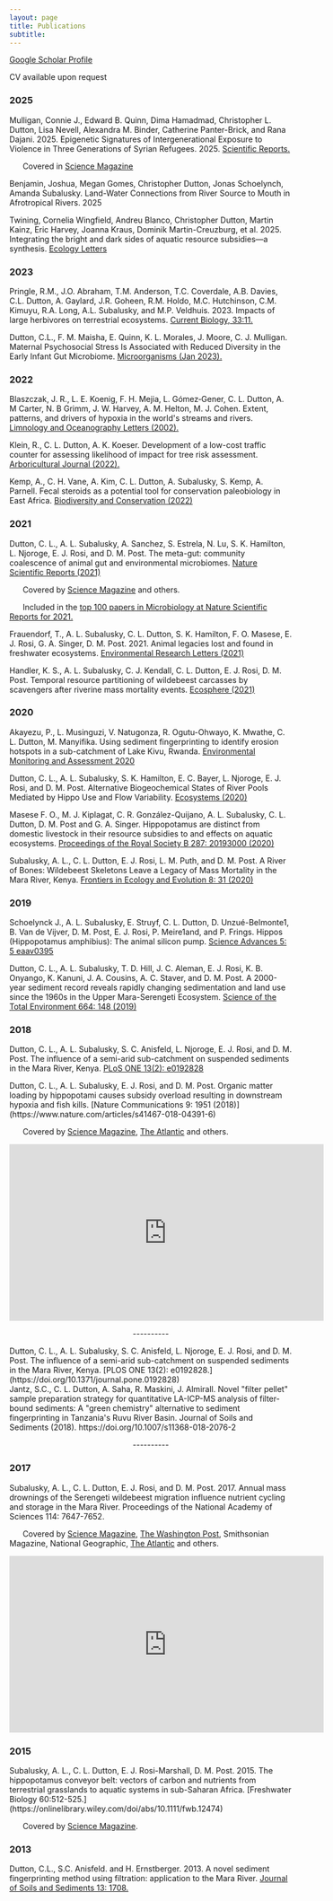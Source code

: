 ```yaml
---
layout: page
title: Publications
subtitle: 
---
```


[Google Scholar Profile](https://scholar.google.com/citations?user=9XVBPX0AAAAJ&hl=en)

CV available upon request

### 2025
Mulligan, Connie J., Edward B. Quinn, Dima Hamadmad, Christopher L. Dutton, Lisa Nevell, Alexandra M. Binder, Catherine Panter-Brick, and Rana Dajani. 2025. Epigenetic Signatures of Intergenerational Exposure to Violence in Three Generations of Syrian Refugees. 2025. [Scientific Reports.](https://www.nature.com/articles/s41598-025-89818-z)

&nbsp;&nbsp;&nbsp;&nbsp;&nbsp;&nbsp;Covered in [Science Magazine](https://www.science.org/content/article/children-war-refugees-may-inherit-their-parents-trauma)

Benjamin, Joshua, Megan Gomes, Christopher Dutton, Jonas Schoelynch, Amanda Subalusky. Land-Water Connections from River Source to Mouth in Afrotropical Rivers. 2025

Twining, Cornelia Wingfield, Andreu Blanco, Christopher Dutton, Martin Kainz, Eric Harvey, Joanna Kraus, Dominik Martin-Creuzburg, et al. 2025. Integrating the bright and dark sides of aquatic resource subsidies—a synthesis. [Ecology Letters](https://onlinelibrary.wiley.com/doi/epdf/10.1111/ele.70109)

### 2023

Pringle, R.M., J.O. Abraham, T.M. Anderson, T.C. Coverdale, A.B. Davies, C.L. Dutton, A. Gaylard, J.R. Goheen, R.M. Holdo, M.C. Hutchinson, C.M. Kimuyu, R.A. Long, A.L. Subalusky, and M.P. Veldhuis. 2023. Impacts of large herbivores on terrestrial ecosystems. [Current Biology, 33:11.](https://www.sciencedirect.com/science/article/pii/S0960982223004724?via%3Dihub)

Dutton, C.L., F. M. Maisha, E. Quinn, K. L. Morales, J. Moore, C. J. Mulligan. Maternal Psychosocial Stress Is Associated with Reduced Diversity in the Early Infant Gut Microbiome. [Microorganisms (Jan 2023).](https://www.mdpi.com/2076-2607/11/4/975)

### 2022

Blaszczak, J. R., L. E. Koenig, F. H. Mejia, L. Gómez‐Gener, C. L. Dutton, A. M Carter, N. B Grimm, J. W. Harvey, A. M. Helton, M. J. Cohen. Extent, patterns, and drivers of hypoxia in the world's streams and rivers. [Limnology and Oceanography Letters (2002).](https://aslopubs.onlinelibrary.wiley.com/doi/full/10.1002/lol2.10297)

Klein, R., C. L. Dutton, A. K. Koeser. Development of a low-cost traffic counter for assessing likelihood of impact for tree risk assessment. [Arboricultural Journal (2022).](https://www.tandfonline.com/doi/abs/10.1080/03071375.2022.2030603)

Kemp, A., C. H. Vane, A. Kim, C. L. Dutton, A. Subalusky, S. Kemp, A. Parnell. Fecal steroids as a potential tool for conservation paleobiology in East Africa. [Biodiversity and Conservation (2022)](https://link.springer.com/article/10.1007/s10531-021-02328-y) 

### 2021

Dutton, C. L., A. L. Subalusky, A. Sanchez, S. Estrela, N. Lu, S. K. Hamilton, L. Njoroge, E. J. Rosi, and D. M. Post. 
The meta-gut: community coalescence of animal gut and environmental microbiomes. [Nature Scientific Reports (2021)](https://www.nature.com/articles/s41598-021-02349-1) 

&nbsp;&nbsp;&nbsp;&nbsp;&nbsp;&nbsp;Covered by [Science Magazine](https://www.science.org/content/article/pooping-hippos-create-community-guts-african-ponds) and others.

&nbsp;&nbsp;&nbsp;&nbsp;&nbsp;&nbsp;Included in the [top 100 papers in Microbiology at Nature Scientific Reports for 2021.](https://www.nature.com/collections/jejbehijhi)

Frauendorf, T., A. L. Subalusky, C. L. Dutton, S. K. Hamilton, F. O. Masese, E. J. Rosi, G. A. Singer, D. M. Post. 2021. Animal legacies lost and found in freshwater ecosystems. [Environmental Research Letters (2021)](https://iopscience.iop.org/article/10.1088/1748-9326/ac2cb0)

Handler, K. S., A. L. Subalusky, C. J. Kendall, C. L. Dutton, E. J. Rosi, D. M. Post. 
Temporal resource partitioning of wildebeest carcasses by scavengers after riverine mass mortality events. 
[Ecosphere (2021)](https://doi.org/10.1002/ecs2.3326)

### 2020

Akayezu, P., L. Musinguzi, V. Natugonza, R. Ogutu-Ohwayo, K. Mwathe, C. L. Dutton, M. Manyifika. 
Using sediment fingerprinting to identify erosion hotspots in a sub-catchment of Lake Kivu, Rwanda. 
[Environmental Monitoring and Assessment 2020](https://doi.org/10.1007/s10661-020-08774-5)

Dutton, C. L., A. L. Subalusky, S. K. Hamilton, E. C. Bayer, L. Njoroge, E. J. Rosi, and D. M. Post.
Alternative Biogeochemical States of River Pools Mediated by Hippo Use and Flow Variability.
[Ecosystems (2020)](https://doi.org/10.1007/s10021-020-00518-3)

Masese F. O., M. J. Kiplagat, C. R. González-Quijano, A. L. Subalusky, C. L. Dutton, D. M. Post and G. A. Singer.
Hippopotamus are distinct from domestic livestock in their resource subsidies to and effects on aquatic ecosystems.
[Proceedings of the Royal Society B 287: 20193000 (2020)](https://doi.org/10.1098/rspb.2019.3000)

Subalusky, A. L., C. L. Dutton, E. J. Rosi, L. M. Puth, and D. M. Post.
A River of Bones: Wildebeest Skeletons Leave a Legacy of Mass Mortality in the Mara River, Kenya.
[Frontiers in Ecology and Evolution 8: 31 (2020)](https://doi.org/10.3389/fevo.2020.00031)

### 2019

Schoelynck J., A. L. Subalusky, E. Struyf, C. L. Dutton, D. Unzué-Belmonte1, B. Van de Vijver, D. M. Post, E. J. Rosi, P. Meire1and, and P. Frings.
Hippos (Hippopotamus amphibius): The animal silicon pump.
[Science Advances 5: 5 eaav0395](https://advances.sciencemag.org/content/5/5/eaav0395)

Dutton, C. L., A. L. Subalusky, T. D. Hill, J. C. Aleman, E. J. Rosi, K. B. Onyango, K. Kanuni, J. A. Cousins, A. C. Staver, and D. M. Post.
A 2000-year sediment record reveals rapidly changing sedimentation and land use since the 1960s in the Upper Mara-Serengeti Ecosystem.
[Science of the Total Environment 664: 148 (2019)](https://doi.org/10.1016/j.scitotenv.2019.01.421)

### 2018
Dutton, C. L., A. L. Subalusky, S. C. Anisfeld, L. Njoroge, E. J. Rosi, and D. M. Post.
The influence of a semi-arid sub-catchment on suspended sediments in the Mara River, Kenya.
[PLoS ONE 13(2): e0192828](https://doi.org/10.1371/journal.pone.0192828)


<div data-badge-popover="right" data-badge-type="2" data-doi="10.1038/s41467-018-04391-6" class="altmetric-embed"></div>Dutton, C. L., A. L. Subalusky, E. J. Rosi, and D. M. Post.
Organic matter loading by hippopotami causes subsidy overload resulting in downstream hypoxia and fish kills.
[Nature Communications 9: 1951 (2018)](https://www.nature.com/articles/s41467-018-04391-6)

&nbsp;&nbsp;&nbsp;&nbsp;&nbsp;&nbsp;Covered by [Science Magazine](http://www.sciencemag.org/news/2018/05/excess-hippo-dung-may-be-harming-aquatic-species-across-africa), [The Atlantic](https://www.theatlantic.com/science/archive/2018/05/hippos-poop-so-much-that-sometimes-all-the-fish-die/560486/) and others.
<div align="center"><iframe width="560" height="315" src="https://www.youtube.com/embed/Th8yFC6c03c?rel=0" frameborder="0" allow="autoplay; encrypted-media" allowfullscreen></iframe></div> 
<p align="center"> ---------- </p>

<div data-badge-popover="right" data-badge-type="2" data-doi="https://doi.org/10.1371/journal.pone.0192828" class="altmetric-embed"></div>Dutton, C. L., A. L. Subalusky, S. C. Anisfeld, L. Njoroge, E. J.  Rosi, and D. M. Post.
The influence of a semi-arid sub-catchment on suspended sediments in the Mara River, Kenya.
[PLOS ONE 13(2): e0192828.](https://doi.org/10.1371/journal.pone.0192828)

<div data-badge-popover="top" data-badge-type="2" data-doi="https://link.springer.com/article/10.1007/s11368-018-2076-2" data-hide-no-mentions="true" class="altmetric-embed"></div>Jantz, S.C., C. L. Dutton, A. Saha, R. Maskini, J. Almirall.  Novel "filter pellet" sample preparation strategy for quantitative LA-ICP-MS analysis of filter-bound sediments: A "green chemistry" alternative to sediment fingerprinting in Tanzania's Ruvu River Basin.  Journal of Soils and Sediments (2018). https://doi.org/10.1007/s11368-018-2076-2

<p align="center"> ---------- </p>

### 2017
<div data-badge-popover="right" data-badge-type="2" data-doi="10.1073/pnas.1614778114" class="altmetric-embed"></div>
Subalusky, A. L., C. L. Dutton, E. J. Rosi, and D. M. Post. 2017. Annual mass drownings of the Serengeti wildebeest migration influence nutrient cycling and storage in the Mara River. Proceedings of the National Academy of Sciences 114: 7647-7652.  

&nbsp;&nbsp;&nbsp;&nbsp;&nbsp;&nbsp;Covered by [Science Magazine](http://www.sciencemag.org/news/2017/06/every-year-thousands-drowned-wildebeest-feed-african-ecosystem), [The Washington Post](https://www.washingtonpost.com/news/animalia/wp/2017/06/19/six-thousand-wildebeest-die-in-a-serengeti-river-every-year-heres-why-thats-a-good-thing/?utm_term=.d3df2391356d), Smithsonian Magazine, National Geographic, [The Atlantic](https://www.theatlantic.com/science/archive/2017/06/how-the-mass-drownings-of-wildebeest-feed-the-serengeti/530799/) and others.

<div align="center"><iframe width="560" height="315" src="https://www.youtube.com/embed/ppIMJtQL5lg?rel=0" frameborder="0" allow="autoplay; encrypted-media" allowfullscreen></iframe></div> 

### 2015
<div data-badge-popover="right" data-badge-type="2" data-doi="10.1111/fwb.12474 " class="altmetric-embed"></div>
Subalusky, A. L., C. L. Dutton, E. J. Rosi-Marshall, D. M. Post. 2015. The hippopotamus conveyor belt: vectors of carbon and nutrients from terrestrial grasslands to aquatic systems in sub-Saharan Africa. [Freshwater Biology 60:512-525.](https://onlinelibrary.wiley.com/doi/abs/10.1111/fwb.12474)

&nbsp;&nbsp;&nbsp;&nbsp;&nbsp;&nbsp;Covered by [Science Magazine](http://science.sciencemag.org/content/346/6211/802).

### 2013

Dutton, C.L., S.C. Anisfeld. and H. Ernstberger.  2013.  A novel sediment fingerprinting method using filtration: application to the Mara River.  [Journal of Soils and Sediments 13: 1708.](https://link.springer.com/article/10.1007/s11368-013-0725-z)


<script type='text/javascript' src='https://d1bxh8uas1mnw7.cloudfront.net/assets/embed.js'></script>
